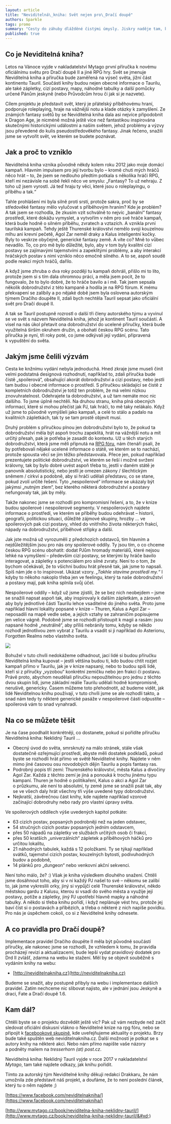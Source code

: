 ```yaml
---
layout: article
title: "Neviditelná\_kniha: Svět nejen pro\_Dračí doupě"
authors: Sparkle
tags: promo
summary: "Cesty do záhuby dlážděné čistými úmysly. Jiskry naděje tam, kde byste je nejméně čekali. Protivníci, kteří jsou vám podobnější, než byste byli rádi. Obtížná rozhodnutí. Morální dilemata. Intriky a\_emoce. Tragédie a triumfy.\t\t Vítejte v\_Taurilu."
published: true
---
```


## Co je Neviditelná kniha?

Letos na Vánoce vyjde v nakladatelství Mytago první příručka k novému oficiálnímu světu pro Dračí doupě II a jiné RPG hry. Svět se jmenuje Neviditelná kniha a příručka bude zaměřená na výseč světa, jižní část kontinentu Tauril. Součástí knihy budou nejen obecné informace o Taurilu, ale také zápletky, cizí postavy, mapy, náhodné tabulky a další pomůcky určené Pánům jeskyně (nebo Průvodcům hrou či jak si je nazvete).

Cílem projektu je představit svět, který je přátelský příběhovému hraní, podporuje roleplaying, hraje na vážnější notu a klade otázky k zamyšlení. Ze známých fantasy světů by se Neviditelná kniha dala asi nejvíce připodobnit k Dragon Age, je nicméně možná ještě více než fantastikou inspirována skutečnými historickými událostmi a naším světem, jehož problémy a výzvy jsou převedené do kulis pseudostředověkého fantasy. Jinak řečeno, snažili jsme se vytvořit svět, ve kterém se budete poznávat.

## Jak a proč to vzniklo

Neviditelná kniha vznika původně někdy kolem roku 2012 jako moje domácí kampaň. Hlavním impulsem pro její tvorbu bylo – kromě chuti mých hráčů něco hrát – to, že jsem se nedlouho předtím potkala s několika hráči RPG, kteří mi nezávisle na sobě řekli něco ve smyslu: „Fantasy? To už nehraju. Z toho už jsem vyrostl. Já teď hraju ty věci, které jsou o roleplayingu, o příběhu a tak.“

Tahle prohlášení mi byla silně proti srsti, protože sakra, proč by se středověké fantasy mělo vylučovat s příběhovým hraním? Kde je problém? A tak jsem se rozhodla, že zkusím vzít schválně to nejvíc „banální“ fantasy prostředí, které dokážu vymyslet, a vytvořím v něm pro své hráče kampaň, která bude hodně o silném příběhu, zvratech a vztazích. A vznikla první taurilská kampaň. Tehdy ještě Thurenské království nemělo svoji kouzelnou mlhu ani krevní pečetě, Agol Zar neměl draky a Kalus inteligentní kočky. Byly to veskrze obyčejné, generické fantasy země. A víte co? Mně to vůbec nevadilo. To, co pro mě bylo důležité, bylo, aby v tom byly kvalitní cizí postavy se zajímavými tajemstvími a zapeklitými problémy, a aby interakcí hráčských postav s nimi vzniklo něco emočně silného. A to se, aspoň soudě podle reakcí mých hráčů, dařilo.

A když jsme zhruba o dva roky později tu kampaň dohráli, přišlo mi to líto, protože jsem si s tím dala ohromnou práci, a měla jsem pocit, že to fungovalo, že to bylo dobré, že to hráče bavilo a i mě. Tak jsem sepsala několik dobrodružství z této kampaně a hodila je na RPG fórum. K mému překvapení se zalíbily a po nějaké době jsem byla oslovena autorským týmem Dračího doupěte II, zdali bych nechtěla Tauril sepsat ja­ko oficiální svět pro Dračí doupě II.

A tak se Tauril postupně rozrostl o další tři členy autorského týmu a vyvinul se ve svět s názvem Neviditelná kniha, jehož je kontinent Tauril součástí. A visel na nás úkol přetavit ona dobrodružství do ucelené příručky, která bude využitelná širším okruhem družin, a obohatí českou RPG scénu. Tato příručka je nyní, tři roky poté, co jsme odkývali její vydání, připravená k vypuštění do světa.

## Jakým jsme čelili výzvám

Cesta ke knžnímu vydání nebyla jednoduchá. Hned zkraje jsme museli činit velmi podstatná designová rozhodnutí, například to, zdali příručka bude čistě „spoilerová“, obsahující akorát dobrodružství a cizí postavy, nebo jestli tam budou i obecné informace o prostředí. S příručkou skládající se čistě z kompletních dobrodružství je totiž ten problém, že má velmi nízkou znovuhratelnost. Odehrajete ta dobrodružství, a už tam nemáte moc nic dalšího. To jsme úplně nechtěli. Na druhou stranu, kniha plná obecných informací, které si mohou přečíst jak PJ, tak hráči, to mě taky nelákalo. Když už jsme to původně vymýšleli jako kampaň, a celé to stálo a padalo na kvalitních zápletkách, tak ty se tam prostě objevit musí.

Druhý problém s příručkou plnou jen dobrodružství bylo to, že pokud ta dobrodružství měla být aspoň trochu zapeklitá, hrát na vážnější notu a mít určitý přesah, pak je potřeba je zasadit do kontextu. Už u těch starých dobrodružství, která jsme měli připnutá na [RPG fóru](http://rpgforum.cz/forum/index.php), nám čtenáři psali, že by potřebovali nějaké ucelené informace o státě, ve kterém se to nachází, protože spousta věcí se jim těžko představovala. Přece jen, pokud například prezentujete politické dobrodružství, ve kterém se řeší i možné svržení královny, tak by bylo dobré uvést aspoň třeba to, jestli v daném státě je panovník absolutistický, nebo jestli je omezen zákony / šlechtickým sněmem / církví a podobně, aby si hráči udělali představu, co se stane, pokud zvolí určité řešení. Tyto „nespoilerové“ informace se ukázaly být jakýmsi „nutným zlem“, bez kterého některá dobrodružství a postavy nefungovaly tak, jak by měly.

Takže nakonec jsme se rozhodli pro kompromisní řešení, a to, že v knize budou spoilerové i nespoilerové segmenty. V nespoilerových najdete informace o prostředí, ve kterém se příběhy budou odehrávat – historii, geografii, politickou situaci, důležité zájmové skupiny, hrozby … ve spoilerových pak cizí postavy, vhled do vnitřního života některých frakcí, nápady na dobrodružství, příběhové střípky a další.

Jak jste možná už vyrozuměli z předchozích odstavců, tím hlavním a nejdůležitějším jsou pro nás ony spoilerové oddíly. Ty jsou tím, o co chceme českou RPG scénu obohatit: dodat PJům hromady materiálů, které nejsou lehké na vymyšlení – především cizí postavy, se kterými by hráče bavilo interagovat, a zápletky s potenciálem pro silné zvraty. Není to o tom, že bychom očekávali, že to všichni budou hrát přesně tak, jak jsme to napsali. Spíš nám jde o to inspirovat. Ukázat vzory. _„Takhle stavíme prostředí my.“_ I kdyby to někoho nakoplo třeba jen ve feelingu, který ta naše dobrodružství a postavy mají, pak kniha splnila svůj účel.

Nespoilerové oddíly – když už jsme zjistili, že se bez nich neobejdem – jsme se snažili napsat aspoň tak, aby inspirovaly k dalším zápletkám, a zároveň aby byly jednotlivé části Taurilu lehce vsaditelné do jiného světa. Proto jsme například hlavní lokality popsané v knize – Thuren, Kalus a Agol Zar – neposadili na mapě vedle sebe, a jejich vztahy se zahraničím popisujeme jen velice vágně. Podobně jsme se rozhodli přistoupit k magii a rasám: jsou napsané hodně „neutrálně“, aby příliš nebránily tomu, kdyby se někdo rozhodl jednotlivou zem vybrat z Taurilu a vsadit si ji například do Asterionu, Forgotten Realms nebo vlastního světa.

![](neviditelna-kniha-obal-opt.jpg)

Bohužel v tuto chvíli nedokážeme odhadnout, jací lidé si budou příručku Neviditelná kniha kupovat – jestli většina budou ti, kdo budou chtít rozjet kampaň přímo v Taurilu, jak je v knize napsaný, nebo to budou spíš lidé, kteří si z příručky „vyzobou“ konkrétní zemičku nebo jen frakci či postavu. Právě proto, abychom neudělali příručku nepoužitelnou pro jednu z těchto dvou skupin lidí, jsme základní reálie Taurilu udělali hodně kompromisně, nerušivě, genericky. Časem můžeme toto přehodnotit, až budeme vidět, jak lidé Neviditelnou knihu používají, v tuto chvíli jsme se ale rozhodli takto, a snad nám tedy ty některé generické pasáže v nespoilerové části odpustíte – spoilerová vám to snad vynahradí.

## Na co se můžete těšit

Je na čase poodhalit konkrétněji, co dostanete, pokud si pořídíte příručku Neviditelná kniha: Neklidný Tauril …

- Obecný úvod do světa, smrsknutý na málo stránek, stále však dostatečně ozřejmující prostředí, abyste měli dostatek podkladů, pokud byste se rozhodli hrát přímo ve světě Neviditelné knihy. Najdete v něm mimo jiné časovou osu novodobých dějin Taurilu a popis fantasy ras.
- Podrobný popis tří zemí: Thurenského krá­lovství, města Kalus a divočiny Agol Zar. Každá z těchto zemí je jiná a ponouká k trochu jinému typu kampaní. Thuren je hodně o politikaření, Kalus o akci a Agol Zar o průzkumu, ale není to absolutní, ty země jsme se snažili psát tak, aby se ve všech daly hrát všechny tři výše uvedené typy dobrodružství.
- Nejkratší, závěrečnou část knihy, kde najdete například vzorové začínající dobrodruhy nebo rady pro vlastní úpravy světa.

Ve spoilerových oddílech výše uvedených kapitol potkáte:

- 63 cizích postav, popsaných podrobněji než na jeden odstavec,
- 54 stručných cizích postav popsaných jedním odstavcem,
- přes 50 nápadů na zápletky ve službách určitých osob či frakcí,
- přes 50 kratších „univerzálních“ zápletek a příběhových háčků pro určitou lokalitu,
- 21 náhodných tabulek, každá s 12 položkami. Ty se týkají například svátků, tajemství cizích postav, kouzelných bytostí, podivuhodných budov a podobně,
- 14 plánků pro „dungeon“ nebo venkovní akční sekvenci.

Není toho málo, že? :) Však je kniha výsledkem dlouhého snažení. Chtěli jsme dosáhnout toho, aby si v ní každý PJ našel to své – někomu se zalíbí to, jak jsme vykreslili orky, jiný si vypůjčí celé Thurenské království, někdo městskou gardu z Kalusu, kterou si vsadí do svého města a využije její postavy, potíže a zápletky, jiný PJ upotřebí hlavně mapky a náhodné tabulky. A někdo si třeba knihu pořídí, i když neplánuje vést hru, protože jej baví číst si o postavách a příbězích, a třeba o některé z nich napíše povídku. Pro nás je úspěchem cokoli, co si z Neviditelné knihy odnesete.

## A co pravidla pro Dračí doupě?

Implementace pravidel Dračího doupěte II mě­la být původně součástí příručky, ale nakonec jsme se rozhodli, že vzhledem k tomu, že pravidla procházejí revizí a aktualizacemi, bude lepší vydat pravidlový dodatek pro Drd II zvlášť, zdarma na webu ke stažení. Měl by se objevit souběžně s vydáním knihy na webu:

- [http://neviditelnakniha.cz](http://neviditelnakniha.cz)

Budeme se snažit, aby postupně přibyly na webu i implementace dalších pravidel. Zatím nechceme nic slibovat najisto, ale v jednání jsou Jeskyně a draci, Fate a Dračí doupě 1.6.

## Kam dál?

Chtěli byste se o projektu dozvědět ještě víc? Pak už vám nezbyde než začít sledovat oficiální diskusní vlákno o Neviditelné knize na rpg fóru, nebo se připojit k [facebookové skupině](https://www.facebook.com/neviditelnakniha/), kde uveřejňujeme aktuality o projektu. Brzy bude také spuštěn web neviditelnakniha.cz. Další možností je potkat se s autory knihy na některé akci. Nebo nám přímo napište vaše názory a podněty mailem na _tresserhorn (at) post.cz_.

Neviditelná kniha: Neklidný Tauril vyjde v roce 2017 v nakladatelství _Mytago_, tam také najdete odkazy, jak knihu pořídit.

Tímto za autorský tým Neviditelné knihy děkuji redakci Drakkaru, že nám umožnila zde představit náš projekt, a doufáme, že to není poslední článek, který tu o něm najdete ;)

[https://www.facebook.com/neviditelnakniha/](https://www.facebook.com/neviditelnakniha/)

[http://www.mytago.cz/book/neviditelna-kniha-neklidny-tauril/](http://www.mytago.cz/book/neviditelna-kniha-neklidny-tauril/&#xd;)

